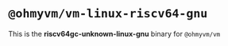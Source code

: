# `@ohmyvm/vm-linux-riscv64-gnu`

This is the **riscv64gc-unknown-linux-gnu** binary for `@ohmyvm/vm`
